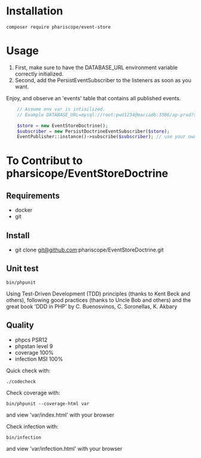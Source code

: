 # Installation

```console
composer require phariscope/event-store
```

# Usage

1. First, make sure to have the DATABASE_URL environment variable correctly initialized.
2. Second, add the PersistEventSubscriber to the listeners as soon as you want.

Enjoy, and observe an 'events' table that contains all published events.

```php
    // Assume env var is intiailized.
    // Example DATABASE_URL=mysql://root:pwd1234@mariadb:3306/ap-prod?serverVersion=mariadb-10.9.3&amp;charset=utf8mb4

    $store = new EventStoreDoctrine();
    $subscriber = new PersistDoctrineEventSubscriber($store);
    EventPublisher::instance()->subscribe($subscriber); // use your own EventPublisherFacade could be a good idea
```

# To Contribut to pharsicope/EventStoreDoctrine

## Requirements

* docker
* git

## Install

* git clone git@github.com:phariscope/EventStoreDoctrine.git

## Unit test

```console
bin/phpunit
```

Using Test-Driven Development (TDD) principles (thanks to Kent Beck and others), following good practices (thanks to Uncle Bob and others) and the great book 'DDD in PHP' by C. Buenosvinos, C. Soronellas, K. Akbary

## Quality

* phpcs PSR12
* phpstan level 9
* coverage 100%
* infection MSI 100%

Quick check with:
```console
./codecheck
```

Check coverage with:
```console
bin/phpunit --coverage-html var
```
and view 'var/index.html' with your browser

Check infection with:

```console
bin/infection
```
and view 'var/infection.html' with your browser